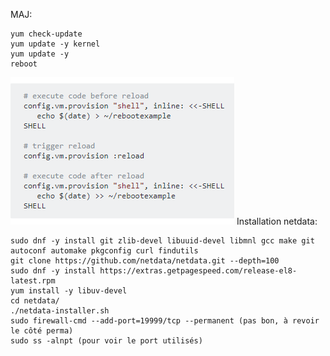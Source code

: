 MAJ:

```
yum check-update
yum update -y kernel
yum update -y
reboot
```

![reboot vm with vagrant](/image/reboot_vm_with_vagrant.png)
Installation netdata:

```
sudo dnf -y install git zlib-devel libuuid-devel libmnl gcc make git autoconf automake pkgconfig curl findutils
git clone https://github.com/netdata/netdata.git --depth=100
sudo dnf -y install https://extras.getpagespeed.com/release-el8-latest.rpm
yum install -y libuv-devel
cd netdata/
./netdata-installer.sh
sudo firewall-cmd --add-port=19999/tcp --permanent (pas bon, à revoir le côté perma) 
sudo ss -alnpt (pour voir le port utilisés)
```